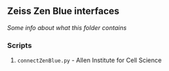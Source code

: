 ## Zeiss Zen Blue interfaces

_Some info about what this folder contains_

### Scripts
1. `connectZenBlue.py` - Allen Institute for Cell Science
